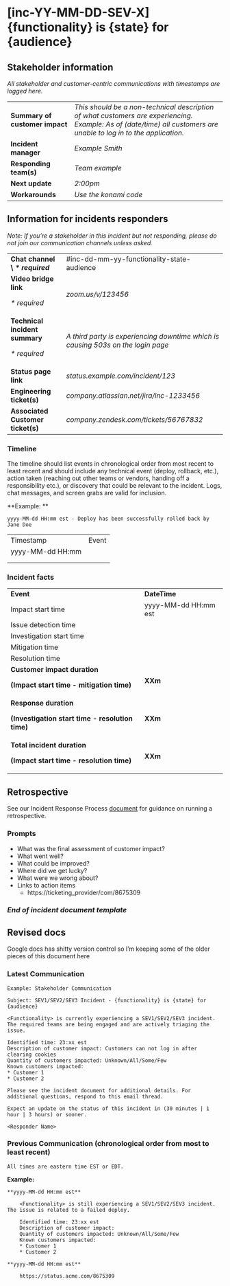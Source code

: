 # [inc-YY-MM-DD-SEV-X] {functionality} is {state} for {audience}


## Stakeholder information

_All stakeholder and customer-centric communications with timestamps are logged here._


<table>
  <tr>
   <td><strong>Summary of customer impact</strong>
   </td>
   <td><em>This should be a non-technical description of what customers are experiencing. Example: As of (date/time) all customers are unable to log in to the application.</em>
   </td>
  </tr>
  <tr>
   <td><strong>Incident manager</strong>
   </td>
   <td><em>Example Smith</em>
   </td>
  </tr>
  <tr>
   <td><strong>Responding team(s)</strong>
   </td>
   <td><em>Team example</em>
   </td>
  </tr>
  <tr>
   <td><strong>Next update</strong>
   </td>
   <td><em>2:00pm</em>
   </td>
  </tr>
  <tr>
   <td><strong>Workarounds</strong>
   </td>
   <td><em>Use the konami code</em>
   </td>
  </tr>
</table>



## Information for incidents responders

_Note: If you’re a stakeholder in this incident but not responding, please do not join our communication channels unless asked._


<table>
  <tr>
   <td><strong>Chat channel \
<em>* required</em></strong>
   </td>
   <td>#inc-dd-mm-yy-functionality-state-audience
   </td>
  </tr>
  <tr>
   <td><strong>Video bridge link</strong>
<p>
<em>* required</em>
   </td>
   <td><em>zoom.us/v/123456</em>
   </td>
  </tr>
  <tr>
   <td><strong>Technical incident summary</strong>
<p>
<em>* required</em>
   </td>
   <td><em>A third party is experiencing downtime which is causing 503s on the login page</em>
   </td>
  </tr>
  <tr>
   <td><strong>Status page link</strong>
   </td>
   <td><em>status.example.com/incident/123</em>
   </td>
  </tr>
  <tr>
   <td><strong>Engineering ticket(s)</strong>
   </td>
   <td><em>company.atlassian.net/jira/inc-1233456</em>
   </td>
  </tr>
  <tr>
   <td><strong>Associated Customer ticket(s)</strong>
   </td>
   <td><em>company.zendesk.com/tickets/56767832</em>
   </td>
  </tr>
</table>



### Timeline

The timeline should list events in chronological order from most recent to least recent and should include any technical event (deploy, rollback, etc.), action taken (reaching out other teams or vendors, handing off a responsibility etc.), or discovery that could be relevant to the incident. Logs, chat messages, and screen grabs are valid for inclusion.

**Example: **


    yyyy-MM-dd HH:mm est - Deploy has been successfully rolled back by Jane Doe


<table>
  <tr>
   <td>Timestamp
   </td>
   <td>Event
   </td>
  </tr>
  <tr>
   <td>yyyy-MM-dd HH:mm
   </td>
   <td>
   </td>
  </tr>
  <tr>
   <td>
   </td>
   <td>
   </td>
  </tr>
  <tr>
   <td>
   </td>
   <td>
   </td>
  </tr>
</table>



### Incident facts


<table>
  <tr>
   <td><strong>Event</strong>
   </td>
   <td><strong>DateTime</strong>
   </td>
  </tr>
  <tr>
   <td>Impact start time
   </td>
   <td>yyyy-MM-dd HH:mm est
   </td>
  </tr>
  <tr>
   <td>Issue detection time
   </td>
   <td>
   </td>
  </tr>
  <tr>
   <td>Investigation start time
   </td>
   <td>
   </td>
  </tr>
  <tr>
   <td>Mitigation time
   </td>
   <td>
   </td>
  </tr>
  <tr>
   <td>Resolution time
   </td>
   <td>
   </td>
  </tr>
  <tr>
   <td><strong>Customer impact duration</strong>
<p>
<strong>(Impact start time - mitigation time)</strong>
   </td>
   <td><strong>XXm</strong>
   </td>
  </tr>
  <tr>
   <td><strong>Response duration</strong>
<p>
<strong>(Investigation start time - resolution time)</strong>
   </td>
   <td><strong>XXm</strong>
   </td>
  </tr>
  <tr>
   <td><strong>Total incident duration</strong>
<p>
<strong>(Impact start time - resolution time)</strong>
   </td>
   <td><strong>XXm</strong>
   </td>
  </tr>
</table>



## Retrospective

See our Incident Response Process [document]() for guidance on running a retrospective.


### Prompts



* What was the final assessment of customer impact?
* What went well?
* What could be improved?
* Where did we get lucky?
* What were we wrong about?
* Links to action items
    * https://ticketing_provider/com/8675309


### _End of incident document template_


## Revised docs

Google docs has shitty version control so I’m keeping some of the older pieces of this document here


### Latest Communication


    Example: Stakeholder Communication


```
Subject: SEV1/SEV2/SEV3 Incident - {functionality} is {state} for {audience}

<Functionality> is currently experiencing a SEV1/SEV2/SEV3 incident. The required teams are being engaged and are actively triaging the issue.

Identified time: 23:xx est
Description of customer impact: Customers can not log in after clearing cookies
Quantity of customers impacted: Unknown/All/Some/Few
Known customers impacted:
* Customer 1
* Customer 2

Please see the incident document for additional details. For additional questions, respond to this email thread.

Expect an update on the status of this incident in (30 minutes | 1 hour | 3 hours) or sooner.

<Responder Name>
```



### Previous Communication (chronological order from most to least recent)


    All times are eastern time EST or EDT.

**Example:**


    **yyyy-MM-dd HH:mm est**


```
    <Functionality> is still experiencing a SEV1/SEV2/SEV3 incident. The issue is related to a failed deploy.

    Identified time: 23:xx est
    Description of customer impact:
    Quantity of customers impacted: Unknown/All/Some/Few
    Known customers impacted:
    * Customer 1
    * Customer 2
```



    **yyyy-MM-dd HH:mm est**


```
    https://status.acme.com/8675309
